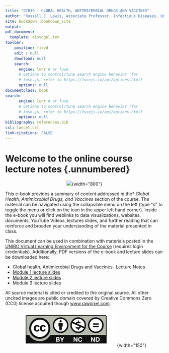 ```yaml
---
title: "97039 - GLOBAL HEALTH, ANTIMICROBIAL DRUGS AND VACCINES"
author: "Russell E. Lewis, Associate Professor, Infectious Diseases, University of Bologna"
site: bookdown::bookdown_site
output: 
pdf_document:
  template: eisvogel.tex
toolbar:
    position: fixed
    edit : null
    download: null
    search:
      engine: lunr # or fuse
      # options to control/tune search engine behavior (for
      # fuse.js, refer to https://fusejs.io/api/options.html)
      options: null
documentclass: book
search:
      engine: lunr # or fuse
      # options to control/tune search engine behavior (for
      # fuse.js, refer to https://fusejs.io/api/options.html)
      options: null
bibliography: references.bib
csl: lancet.csl
link-citations: FALSE
---
```


# Welcome to the online course lecture notes {.unnumbered}

<center>

![](images/globalhealth.png){width="800"}

</center>

This e-book provides a summary of content addressed in the\* *Global Health, Antimicrobial Drugs, and Vaccines* section of the course. The material can be navigated using the collapsible menu on the left (type "s" to toggle the menu or click on the icon in the upper left hand corner). Inside the e-book you will find weblinks to data visualizations, websites, documents, YouTube Videos, lectures slides, and further reading that can reinforce and broaden your understanding of the material presented in class.

This document can be used in combination with materials posted in the [UNIBO Virtual Learning Environment for the Course](https://virtuale.unibo.it/course/view.php?id=31100) (requires login credentials). Additionally, PDF versions of the e-book and lecture slides can be downloaded here:

-   Global health, Antimicrobial Drugs and Vaccines- Lecture Notes
-   [Module 1 lecture slides](https://github.com/Russlewisbo/UNIBOglobalhealth/blob/main/module1_slides.pdf)
-   [Module 2 lecture slides](https://github.com/Russlewisbo/UNIBOglobalhealth/blob/main/module2_slides.pdf)
-   Module 3 lecture slides

All source material is cited or credited to the original source. All other uncited images are public domain covered by Creative Commons Zero (CC0) license acquired though www.rawpixel.com.

<center>

![](images/creativecommons.png){width="150"}

</center>
